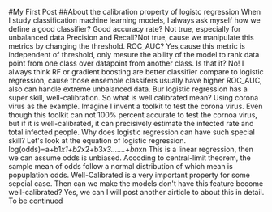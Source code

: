 #My First Post
##About the calibration property of logistc regression
When I study classification machine learning models, I always ask myself how we define a good classifier?
Good accuracy rate? Not true, especially for unbalanced data
Precision and Recall?Not true, cause we manipulate this metrics by changing the threshold.
ROC_AUC? Yes,cause this metric is independent of threshold, only mesure the ability of the model to rank data point from one class over datapoint from another class.
Is that it? No!
I always think RF or gradient boosting are better classifier compare to logistic regression, cause those ensemble classifers usually have higher ROC_AUC, also can handle extreme unbalanced data. Bur logistic regression has a super skill, well-calibration.
So what is well calibrated mean?
Using corona virus as the example. Imagine I invent a toolkit to test the corona virus. Even though this toolkit can not 100% percent accurate to test the cornoa virus, but if it is well-calibrated, it can precisively estimate the infected rate and total infected people.
Why does logistic regression can have such special skill?
Let's look at the equation of logistic regression.
log(odds)=a+b1*x1+b2*x2+b3*x3.......+bn*xn
This is a linear regression, then we can assume odds is unbiased.
Accoding to central-limit theorem, the sample mean of odds follow a normal distribution of which mean is popuplation odds.
Well-Calibrated is a very important property for some sepcial case.
Then can we make the models don't have this feature become well-calibrated? Yes, we can
I will post another airticle to about this in detail.
To be continued
